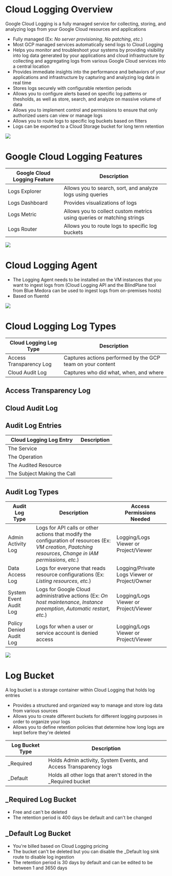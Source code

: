 # Cloud Logging Overview

Google Cloud Logging is a fully managed service for collecting, storing, and analyzing logs from your Google Cloud resources and applications

* Fully managed (Ex: *No server provisioning*, *No patching*, *etc.*)
* Most GCP managed services automatically send logs to Cloud Logging 
* Helps you monitor and troubleshoot your systems by providing visibility into log data generated by your applications and cloud infrastructure by collecting and aggregating logs from various Google Cloud services into a central location
* Provides immediate insights into the performance and behaviors of your applications and infrastructure by capturing and analyzing log data in real time
* Stores logs securely with configurable retention periods
* Allows you to configure alerts based on specific log patterns or thesholds, as well as store, search, and analyze on massive volume of data
* Allows you to implement control and permissions to ensure that only authorized users can view or manage logs
* Allows you to route logs to specific log buckets based on filters
* Logs can be exported to a Cloud Storage bucket for long term retention

![](https://github.com/JonmarCorpuz/SecondBrain/blob/main/Assets/Whitespace.png)

# Google Cloud Logging Features

| Google Cloud Logging Feature | Description |
| --- | --- |
| Logs Explorer | Allows you to search, sort, and analyze logs using queries |
| Logs Dashboard | Provides visualizations of logs |
| Logs Metric | Allows you to collect custom metrics using queries or matching strings |
| Logs Router | Allows you to route logs to specific log buckets |

![](https://github.com/JonmarCorpuz/SecondBrain/blob/main/Assets/Whitespace.png)

# Cloud Logging Agent

* The Logging Agent needs to be installed on the VM instances that you want to ingest logs from (Cloud Logging API and the BlindPlane tool from Blue Medora can be used to ingest logs from on-premises hosts)
* Based on fluentd

![](https://github.com/JonmarCorpuz/SecondBrain/blob/main/Assets/Whitespace.png)

# Cloud Logging Log Types

| Cloud Logging Log Type | Description |
| --- | --- |
| Access Transparency Log | Captures actions performed by the GCP team on your content |
| Cloud Audit Log | Captures who did what, when, and where |

## Access Transparency Log

## Cloud Audit Log

## Audit Log Entries

| Cloud Logging Log Entry | Description |
| --- | --- |
| The Service | |
| The Operation | |
| The Audited Resource | |
| The Subject Making the Call | |

## Audit Log Types

| Audit Log Type | Description | Access Permissions Needed |
| --- | --- | --- |
| Admin Activity Log | Logs for API calls or other actions that modify the configuration of resources (Ex: *VM creation*, *Paatching resources*, *Change in IAM permissions*, *etc.*) | Logging/Logs Viewer or Project/Viewer |
| Data Access Log | Logs for everyone that reads resource configurations (Ex: *Listing resources*, *etc.*) | Logging/Private Logs Viewer or Project/Owner |
| System Event Audit Log | Logs for Google Cloud administrative actions (Ex: *On host maintenance*, *Instance preemption*, *Automatic restart*, *etc.*) | Logging/Logs Viewer or Project/Viewer |
| Policy Denied Audit Log | Logs for when a user or service account is denied access | Logging/Logs Viewer or Project/Viewer |

![](https://github.com/JonmarCorpuz/SecondBrain/blob/main/Assets/Whitespace.png)

# Log Bucket

A log bucket is a storage container within Cloud Logging that holds log entries

* Provides a structured and organized way to manage and store log data from various sources
* Allows you to create different buckets for different logging purposes in order to organize your logs
* Allows you to define retention policies that determine how long logs are kept before they're deleted

| Log Bucket Type | Description |
| --- | --- |
| _Required | Holds Admin activity, System Events, and Access Transparency logs |
| _Default | Holds all other logs that aren't stored in the _Required bucket |

## _Required Log Bucket

* Free and can't be deleted
* The retention period is 400 days be default and can't be changed

## _Default Log Bucket

* You're billed based on Cloud Logging pricing
* The bucket can't be deleted but you can disable the _Default log sink route to disable log ingestion
* The retention period is 30 days by default and can be edited to be between 1 and 3650 days
